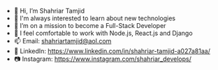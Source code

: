 - 👋 Hi, I’m Shahriar Tamjid
- 👀 I'm always interested to learn about new technologies
- 🌱 I’m on a mission to become a Full-Stack Developer
- 💞️ I feel comfortable to work with Node.js, React.js and Django
- 📫 Email: shahriartamjid@aol.com
- 🔗 LinkedIn: https://www.linkedin.com/in/shahriar-tamjid-a027a81aa/
- 📷 Instagram: https://www.instagram.com/shahriar_develops/

<!---
shahriar-tamjid/shahriar-tamjid is a ✨ special ✨ repository because its `README.md` (this file) appears on your GitHub profile.
You can click the Preview link to take a look at your changes.
--->
